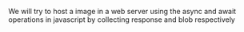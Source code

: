  We will try to host a image in a web server using the async and await operations in javascript by collecting response and blob respectively
